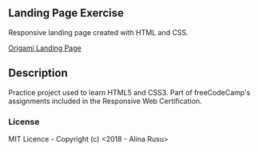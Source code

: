 ## Landing Page Exercise
Responsive landing page created with HTML and CSS. 

[Origami Landing Page](https://codepen.io/alex-alina/full/WyPdMO)

## Description
Practice project used to learn HTML5 and CSS3.
Part of freeCodeCamp's assignments included in the Responsive Web Certification.

### License
MIT Licence - Copyright (c) <2018 - Alina Rusu>
